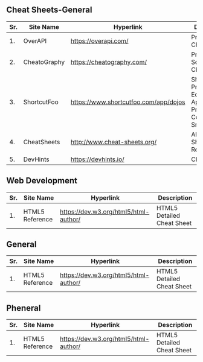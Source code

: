 ## Cheat Sheets-General

| Sr. | Site Name | Hyperlink | Description | 
| --- | --- | --- | --- |
| 1. | OverAPI | https://overapi.com/ | Programming Cheat Sheets | 
| 2. | CheatoGraphy | https://cheatography.com/ | Programming, Software, etc Cheat Sheets | 
| 3. | ShortcutFoo | https://www.shortcutfoo.com/app/dojos  | Shortcuts for Programming Editors & Apps <br/> Programming Code Snippets | 
| 4. | CheatSheets | http://www.cheat-sheets.org/ | All Cheat Sheets & References | 
| 5. | DevHints | https://devhints.io/ | Cheat Sheets | 

## Web Development

| Sr. | Site Name | Hyperlink | Description | 
| --- | --- | --- | --- |
| 1. | HTML5 Reference | https://dev.w3.org/html5/html-author/ | HTML5 Detailed Cheat Sheet | 

## General

| Sr. | Site Name | Hyperlink | Description | 
| --- | --- | --- | --- |
| 1. | HTML5 Reference | https://dev.w3.org/html5/html-author/ | HTML5 Detailed Cheat Sheet | 

## Pheneral

| Sr. | Site Name | Hyperlink | Description | 
| --- | --- | --- | --- |
| 1. | HTML5 Reference | https://dev.w3.org/html5/html-author/ | HTML5 Detailed Cheat Sheet | 

